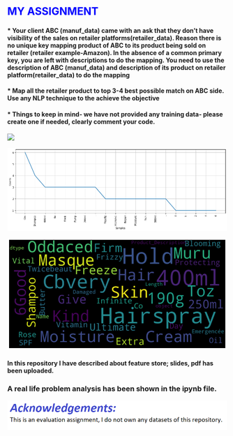 # <font color="blue" size=+2.5><b> MY ASSIGNMENT </b></font>



#### * Your client ABC (manuf_data) came with an ask that they don’t have visibility of the sales on retailer platforms(retailer_data). Reason there is no unique key mapping       product of ABC to its product being sold on retailer (retailer example-Amazon). In the absence of a common primary key, you are left with descriptions to do the mapping. You need to use the description of ABC (manuf_data) and description of its product on retailer platform(retailer_data) to do the mapping
#### * Map all the retailer product to top 3-4 best possible match on ABC side. Use any NLP technique to the achieve the objective
#### * Things to keep in mind- we have not provided any training data- please create one if needed, clearly comment your code.

![](https://www.kdnuggets.com/wp-content/uploads/learning-word-representations.jpg)

![ ](https://github.com/aaroha33/My-Assignments/blob/main/Image/mnf_tfidf.png)

![](https://github.com/aaroha33/My-Assignments/blob/main/Image/retail_wordcloud.png)

#### In this repository I have described about feature store; slides, pdf has been uploaded.
### A real life problem analysis has been shown in the ipynb file.

![](https://github.com/aaroha33/My-Assignments/blob/main/Image/Capture.PNG)
